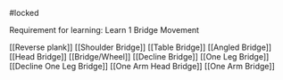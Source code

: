 #locked 

Requirement for learning: Learn 1 Bridge Movement

[[Reverse plank]]
[[Shoulder Bridge]]
[[Table Bridge]]
[[Angled Bridge]]
[[Head Bridge]]
[[Bridge/Wheel]]
[[Decline Bridge]]
[[One Leg Bridge]]
[[Decline One Leg Bridge]]
[[One Arm Head Bridge]]
[[One Arm Bridge]]